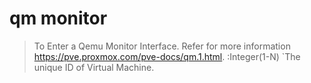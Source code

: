 # qm monitor<vmid>

> To Enter a Qemu Monitor Interface.
> Refer for more information <https://pve.proxmox.com/pve-docs/qm.1.html>. 
<vmid>:Integer(1-N)
`The unique ID of Virtual Machine.